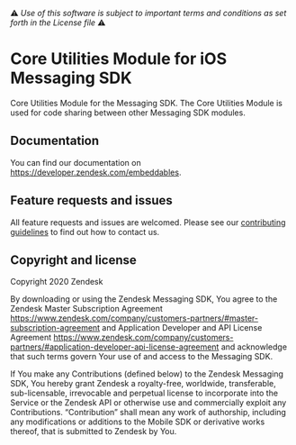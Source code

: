 :warning: *Use of this software is subject to important terms and conditions as set forth in the License file* :warning:

# Core Utilities Module for iOS Messaging SDK

Core Utilities Module for the Messaging SDK. The Core Utilities Module is used for code sharing between other Messaging SDK modules.

## Documentation

You can find our documentation on https://developer.zendesk.com/embeddables.

## Feature requests and issues

All feature requests and issues are welcomed. Please see our [contributing guidelines](./CONTRIBUTING.md) to find out how to contact us.

## Copyright and license

Copyright 2020 Zendesk

By downloading or using the Zendesk Messaging SDK, You agree to the Zendesk Master
Subscription Agreement https://www.zendesk.com/company/customers-partners/#master-subscription-agreement and Application Developer and API License
Agreement https://www.zendesk.com/company/customers-partners/#application-developer-api-license-agreement and
acknowledge that such terms govern Your use of and access to the Messaging SDK.

If You make any Contributions (defined below) to the Zendesk Messaging SDK, 
You hereby grant Zendesk a royalty-free, worldwide, transferable, sub-licensable, 
irrevocable and perpetual license to incorporate into the Service or the Zendesk API 
or otherwise use and commercially exploit any Contributions. “Contribution” shall mean 
any work of authorship, including any modifications or additions to the Mobile SDK 
or derivative works thereof, that is submitted to Zendesk by You.
